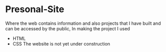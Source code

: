 # Presonal-Site
Where the web contains information and also projects that I have built and can be accessed by the public, In making the project I used  
- HTML
- CSS
The website is not yet under construction
